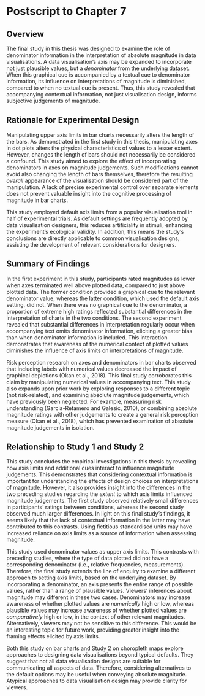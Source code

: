 # Postscript to Chapter 7

## Overview

The final study in this thesis was designed to examine the role of denominator information in the interpretation of absolute magnitude in data visualisations. A data visualisation’s axis may be expanded to incorporate not just plausible values, but a *denominator* from the underlying dataset. When this graphical cue is accompanied by a textual cue to denominator information, its influence on interpretations of magnitude is diminished, compared to when no textual cue is present. Thus, this study revealed that accompanying contextual information, not just visualisation design, informs subjective judgements of magnitude.

## Rationale for Experimental Design

Manipulating upper axis limits in bar charts necessarily alters the length of the bars. As demonstrated in the first study in this thesis, manipulating axes in dot plots alters the physical characteristics of values to a lesser extent. However, changes the length of bars should not necessarily be considered a confound. This study aimed to explore the effect of incorporating denominators in axes on magnitude judgements. Such modifications cannot avoid also changing the length of bars themselves, therefore the resulting *overall* appearance of the visualisation should be considered part of the manipulation. A lack of precise experimental control over separate elements does not prevent valuable insight into the cognitive processing of magnitude in bar charts.

This study employed default axis limits from a popular visualisation tool in half of experimental trials. As default settings are frequently adopted by data visualisation designers, this reduces artificiality in stimuli, enhancing the experiment’s ecological validity. In addition, this means the study’s conclusions are directly applicable to common visualisation designs, assisting the development of relevant considerations for designers.

## Summary of Findings

In the first experiment in this study, participants rated magnitudes as lower when axes terminated well above plotted data, compared to just above plotted data. The former condition provided a graphical cue to the relevant denominator value, whereas the latter condition, which used the default axis setting, did not. When there was no graphical cue to the denominator, a proportion of extreme high ratings reflected substantial differences in the interpretation of charts in the two conditions. The second experiment revealed that substantial differences in interpretation regularly occur when accompanying text omits denominator information, eliciting a greater bias than when denominator information is included. This interaction demonstrates that awareness of the numerical context of plotted values diminishes the influence of axis limits on interpretations of magnitude.

Risk perception research on axes and denominators in bar charts observed that including labels with numerical values decreased the impact of graphical depictions (Okan et al., 2018). This final study corroborates this claim by manipulating numerical values in accompanying text. This study also expands upon prior work by exploring responses to a different topic (not risk-related), and examining absolute magnitude judgements, which have previously been neglected. For example, measuring risk understanding (Garcia-Retamero and Galesic, 2010), or combining absolute magnitude ratings with other judgements to create a general risk perception measure (Okan et al., 2018), which has prevented examination of absolute magnitude judgements in isolation.

## Relationship to Study 1 and Study 2

This study concludes the empirical investigations in this thesis by revealing how axis limits and additional cues interact to influence magnitude judgements. This demonstrates that considering contextual information is important for understanding the effects of design choices on interpretations of magnitude. However, it also provides insight into the differences in the two preceding studies regarding the *extent* to which axis limits influenced magnitude judgements. The first study observed relatively small differences in participants’ ratings between conditions, whereas the second study observed much larger differences. In light on this final study’s findings, it seems likely that the lack of contextual information in the latter may have contributed to this contrasts. Using fictitious standardised units may have increased reliance on axis limits as a source of information when assessing magnitude.

This study used denominator values as upper axis limits. This contrasts with preceding studies, where the type of data plotted did not have a corresponding denominator (i.e., relative frequencies, measurements). Therefore, the final study extends the line of enquiry to examine a different approach to setting axis limits, based on the underlying dataset. By incorporating a denominator, an axis presents the entire range of possible values, rather than a range of plausible values. Viewers’ inferences about magnitude may different in these two cases. Denominators may increase awareness of whether plotted values are *numerically* high or low, whereas plausible values may increase awareness of whether plotted values are *comparatively* high or low, in the context of other relevant magnitudes. Alternatively, viewers may not be sensitive to this difference. This would be an interesting topic for future work, providing greater insight into the framing effects elicited by axis limits.

Both this study on bar charts and Study 2 on choropleth maps explore approaches to designing data visualisations beyond typical defaults. They suggest that not all data visualisation designs are suitable for communicating all aspects of data. Therefore, considering alternatives to the default options may be useful when conveying absolute magnitude. Atypical approaches to data visualisation design may provide clarity for viewers.
